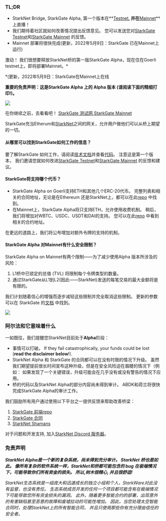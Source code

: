 ### TL;DR

* StarkNet Bridge, StarkGate Alpha, 第一个版本在**[Testnet](https://goerli.starkgate.starknet.io/)**, 并在**[Mainnet](https://starkgate.starknet.io/)** 上直播！
* 我们期待着社区就如何改善情况提出反馈意见。 您可以发送您对[StarkGate Testnet](https://forms.reform.app/starkware/StarkGate_Feedback/yhyalh)和[StarkGate Mainnet](https://forms.reform.app/TeRuSp/StarkGate-Feedback-Mainnet/bcoscx) 的反馈。
* Mainnet 部署将很快完成(更新，2022年5月9日：StarkGate 已在Mainnet上运行)

激动！ 我们很想要释放StarkNet桥的第一版StarkGate Alpha，现在住在Goerli testnet上，即将部署Mainnet。*

\*(更新，2022年5月9日：StarkGate在Mainnet上在线

**重要的免责声明：这是StarkGate Alpha 上的 Alpha 版本 (请阅读下面的精细打印!)。**

![](/assets/starkgate_01.png)

在你继续之前，去看看吧！ [StarkGate 测试网](https://goerli.starkgate.starknet.io/),[StarkGate Mainnet](https://starkgate.starknet.io/)

StarkGate充当Etherum和[StarkNet](https://starknet.io/)之间的网关，允许用户做他们可以从桥上期望的一切。

#### **从哪里可以找到StarkGate如何工作的信息？**

要了解StarkGate 如何工作，请阅读[技术文档](https://docs.starknet.io/docs/L1%3C%3EL2%20Communication/token-bridge)并查看[代码](https://github.com/starkware-libs/starkgate-contracts/tree/main/src/starkware/starknet/apps/starkgate)。 注意这是第一个版本， 我们邀请您就如何改进[StarkGate Testnet](https://forms.reform.app/starkware/StarkGate_Feedback/yhyalh)和[StarkGate Mainnet](https://forms.reform.app/TeRuSp/StarkGate-Feedback-Mainnet/bcoscx) 的反馈和建议。

#### **StarkGate将支持哪个代币？**

* StarkGate Alpha on Goerli支持ETH和其他几个ERC-20代币。 完整列表和相关的合同地址，无论是在Ethereum 还是StarkNet上，都可以在此[repo](https://github.com/starkware-libs/starknet-addresses) 中找到。
* 在Mainnet上，StarkGate Alpha将只支持ETH，允许使用收费机制。 稍后，我们将增加对WBTC、USDC、USDT和DAI的支持。 您可以在此[repo](https://github.com/starkware-libs/starknet-addresses/blob/master/bridged_tokens/mainnet.json) 中看到相关的合约地址。

在更远的道路上，我们将公布增加对额外令牌的支持的机制。

#### **StarkGate Alpha 对Mainnet有什么安全限制？**

StarkGate Alpha on Mainnet有两个限制——为了减少使用Alpha 版本所涉及的风险：

1. L1桥中已锁定的总值 (TVL) 将限制每个令牌类型的数量。
2. 通过StarkGate从L1到L2(因此——StarkNet)发送的每笔交易的最大金额将是有限的。

我们计划随着信心的增强而逐步减轻这些限制并完全取消这些限制。 更新的参数可以在 StarkGate 的[文档](https://docs.starknet.io/docs/L1%3C%3EL2%20Communication/token-bridge) 中找到。

![](/assets/starkgate_02.png)

### 阿尔法和它意味着什么

一如既往，我们提醒您StarkNet目前处于**Alpha**阶段：

* 事情可以打破。 If they fail catastrophically, your funds could be lost (**read the disclaimer below**!).
* StarkNet Alpha 和 StarkGate 的合同都可以在没有时限的情况下升级。 虽然我们期望提前很长时间宣布这种升级，但是在安全风险迫在眉睫的情况下（例如： 如果发现了一个关键错误，升级可能会在几乎没有或没有警告的情况下应用。
* 桥的代码以及StarkNet Alpha的部分内容尚未得到审计。 ABDK和荷兰将很快完成StarkGate Alpha的审计工作。

我们鼓励所有用户通过使用以下平台之一提供反馈来帮助改善桥梁：

1. [StarkGate 前端repo](https://github.com/starkware-libs/starkgate-frontend)
2. [StarkGate 合同](https://github.com/starkware-libs/starkgate-contracts/tree/main/src/starkware/starknet/apps/starkgate)
3. [StarkNet Shamans](http://community.starknet.io/)

对于问题和开发支持, 加入[StarkNet Discord 服务器](https://discord.gg/uJ9HZTUk2Y)。

### 免责声明

***StarkNet Alpha是一个新的复杂系统，尚未得到充分审计。 StarkNet 桥也是如此。 像所有复杂的软件系统一样，StarkNet和桥都可能包含的 bug 在极端情况下，可能导致你们所有资金的损失。 所以,***树木很精心, 并且很舒适!******

*StarkNet生态系统是一组庞大和迅速成长的独立小组和个人，StarkWare对此没有监督，也没有责任。 生态系统成员开发的任何一个项目都可能含有在极端情况下可能导致您所有资金损失的漏洞。 此外，随着更多智能合约的部署，出现意外的有害缺陷甚至恶意的故障和废墟拉动的可能性增加。 因此，当您处理太空智能合同时，处理StarkNet上的所有智能合同， 并且只使用那些你有充分理由信任的安全者。*